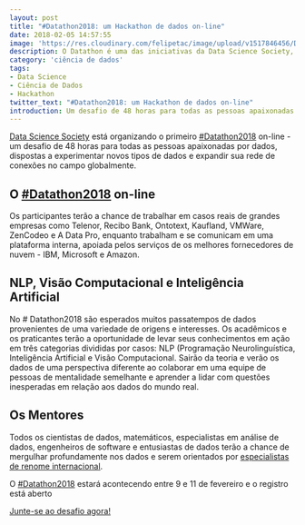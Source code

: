 ```yaml
---
layout: post
title: "#Datathon2018: um Hackathon de dados on-line"
date: 2018-02-05 14:57:55
image: 'https://res.cloudinary.com/felipetac/image/upload/v1517846456/Datathon-Data-Science-Society_gq6mlk.png'
description: O Datathon é uma das iniciativas da Data Science Society, acontecendo pela terceira vez, desta vez totalmente digital!
category: 'ciência de dados'
tags:
- Data Science
- Ciência de Dados
- Hackathon
twitter_text: "#Datathon2018: um Hackathon de dados on-line"
introduction: Um desafio de 48 horas para todas as pessoas apaixonadas por dados, dispostas a experimentar novos tipos de dados e expandir sua rede de conexões globalmente
---
```

[Data Science Society](https://www.datasciencesociety.net) está organizando o primeiro [#Datathon2018](https://www.datasciencesociety.net/datathon/) on-line - um desafio de 48 horas para todas as pessoas apaixonadas por dados, dispostas a experimentar novos tipos de dados e expandir sua rede de conexões no campo globalmente.

## O [#Datathon2018](https://www.datasciencesociety.net/datathon/) on-line

Os participantes terão a chance de trabalhar em casos reais de grandes empresas como Telenor, Recibo Bank, Ontotext, Kaufland, VMWare, ZenCodeo e А Data Pro, enquanto trabalham e se comunicam em uma plataforma interna, apoiada pelos serviços de os melhores fornecedores de nuvem - IBM, Microsoft e Amazon.

## NLP, Visão Computacional e Inteligência Artificial

No # Datathon2018 são esperados muitos passatempos de dados provenientes de uma variedade de origens e interesses. Os acadêmicos e os praticantes terão a oportunidade de levar seus conhecimentos em ação em três categorias divididas por casos: NLP (Programação Neurolinguística, Inteligência Artificial e Visão Computacional. Sairão da teoria e verão os dados de uma perspectiva diferente ao colaborar em uma equipe de pessoas de mentalidade semelhante e aprender a lidar com questões inesperadas em relação aos dados do mundo real.

## Os Mentores

Todos os cientistas de dados, matemáticos, especialistas em análise de dados, engenheiros de software e entusiastas de dados terão a chance de mergulhar profundamente nos dados e serem orientados por [especialistas de renome internacional](https://www.datasciencesociety.net/datathon/#mentors).

O [#Datathon2018](https://www.datasciencesociety.net/datathon/) estará acontecendo entre 9 e 11 de fevereiro e o registro está aberto

[Junte-se ao desafio agora!](https://www.datasciencesociety.net/datathon/)